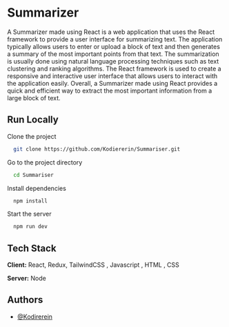 
# Summarizer

A Summarizer made using React is a web application that uses the React framework to provide a user interface for summarizing text. The application typically allows users to enter or upload a block of text and then generates a summary of the most important points from that text. The summarization is usually done using natural language processing techniques such as text clustering and ranking algorithms. The React framework is used to create a responsive and interactive user interface that allows users to interact with the application easily. Overall, a Summarizer made using React provides a quick and efficient way to extract the most important information from a large block of text.


## Run Locally

Clone the project

```bash
  git clone https://github.com/Kodiererin/Summariser.git
```

Go to the project directory

```bash
  cd Summariser
```

Install dependencies

```bash
  npm install
```

Start the server

```bash
  npm run dev
```


## Tech Stack

**Client:** React, Redux, TailwindCSS , Javascript , HTML , CSS

**Server:** Node


## Authors

- [@Kodirerein](https://github.com/Kodiererin)

